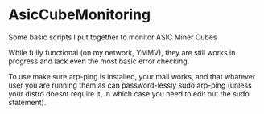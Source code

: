AsicCubeMonitoring
==================

Some basic scripts I put together to monitor ASIC Miner Cubes

While fully functional (on my network, YMMV), they are still works in progress and lack even the most basic error checking.

To use make sure arp-ping is installed, your mail works, and that whatever user you are running them as can password-lessly sudo arp-ping (unless your distro doesnt require it, in which case you need to edit out the sudo statement).




